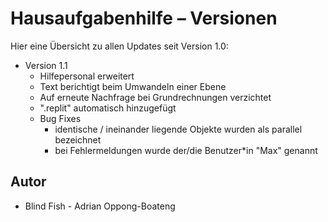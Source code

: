 # Hausaufgabenhilfe – Versionen

Hier eine Übersicht zu allen Updates seit Version 1.0:
- Version 1.1
    - Hilfepersonal erweitert
    - Text berichtigt beim Umwandeln einer Ebene
    - Auf erneute Nachfrage bei Grundrechnungen verzichtet
    - ".replit" automatisch hinzugefügt
    - Bug Fixes
        - identische / ineinander liegende Objekte wurden als parallel bezeichnet
        - bei Fehlermeldungen wurde der/die Benutzer*in "Max" genannt
## Autor

- Blind Fish - Adrian Oppong-Boateng